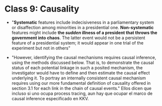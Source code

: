 # Class 9: Causality

- "**Systematic** features include indecisiveness in a parliamentary system or disaffection among minorities in a presidential one. **Non-systematic** features might include **the _sudden_ illness of a president that throws the government into chaos**. The latter event would not be a persistent feature of a presidential system; it would appear in one trial of the experiment but not in others"

- "However, identifying the causal mechanisms requires causal inference, using the methods discussed below. That is, to demonstrate the causal status of each potential linkage in such a posited mechanism, the investigator would have to define and then estimate the causal effect underlying it. To portray an internally consistent causal mechanism requires using our more fundamental definition of causality offered in section 3.1 for each link in the chain of causal events." Ellos dicen que incluso si uno ocupa process tracing, aun hay que ocupar el marco de causal inference especificado en KKV.